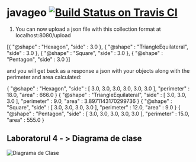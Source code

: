# javageo [![Build Status on Travis CI](https://travis-ci.org/svidrascu/javageo.svg?branch=laborator4)](https://travis-ci.org/svidrascu/javageo)

1. You can now upload a json file with this collection format at localhost:8080/upload

[{
  "@shape" : "Hexagon",
  "side" : 3.0
},
{
  "@shape" : "TriangleEquilateral",
  "side" : 3.0
},
{
  "@shape" : "Square",
  "side" : 3.0
},
{
  "@shape" : "Pentagon",
  "side" : 3.0
}]

and you will get back as a response a json with your objects
along with the perimeter and area calculated:

{
  "@shape" : "Hexagon",
  "side" : [ 3.0, 3.0, 3.0, 3.0, 3.0, 3.0 ],
  "perimeter" : 18.0,
  "area" : 666.0
} {
  "@shape" : "TriangleEquilateral",
  "side" : [ 3.0, 3.0, 3.0 ],
  "perimeter" : 9.0,
  "area" : 3.8971143170299736
} {
  "@shape" : "Square",
  "side" : [ 3.0, 3.0, 3.0, 3.0 ],
  "perimeter" : 12.0,
  "area" : 9.0
} {
  "@shape" : "Pentagon",
  "side" : [ 3.0, 3.0, 3.0, 3.0, 3.0 ],
  "perimeter" : 15.0,
  "area" : 555.0
}

## Laboratorul 4 - > Diagrama de clase
![Diagrama de Clase](https://raw.githubusercontent.com/svidrascu/javageo/laborator4/diagram.png)

